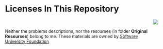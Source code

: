 ﻿#  Licenses In This Repository
<p align="right">
<img src="https://www.gitbook.com/@software-university-foundation/avatar">
</p>


Neither the problems descriptions, nor the resourses (in folder **Original Resourses**) belong to me. These materials are owned by [Software University Foundation](https://softuni.org/)

